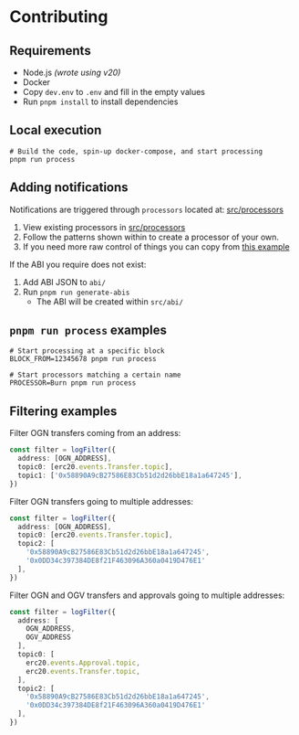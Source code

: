 # Contributing

## Requirements

- Node.js *(wrote using v20)*
- Docker
- Copy `dev.env` to `.env` and fill in the empty values
- Run `pnpm install` to install dependencies

## Local execution

```shell
# Build the code, spin-up docker-compose, and start processing
pnpm run process
```

## Adding notifications

Notifications are triggered through `processors` located at: [src/processors](src/processors)

1. View existing processors in [src/processors](src/processors)
2. Follow the patterns shown within to create a processor of your own.
3. If you need more raw control of things you can copy from [this example](src/processors/examples/example.ts)

If the ABI you require does not exist:

1. Add ABI JSON to `abi/`
2. Run `pnpm run generate-abis`
    - The ABI will be created within `src/abi/`

## `pnpm run process` examples

```shell
# Start processing at a specific block
BLOCK_FROM=12345678 pnpm run process
```

```shell
# Start processors matching a certain name
PROCESSOR=Burn pnpm run process
```

## Filtering examples

Filter OGN transfers coming from an address:

```typescript
const filter = logFilter({
  address: [OGN_ADDRESS],
  topic0: [erc20.events.Transfer.topic],
  topic1: ['0x58890A9cB27586E83Cb51d2d26bbE18a1a647245'],
})
```

Filter OGN transfers going to multiple addresses:

```typescript
const filter = logFilter({
  address: [OGN_ADDRESS],
  topic0: [erc20.events.Transfer.topic],
  topic2: [
    '0x58890A9cB27586E83Cb51d2d26bbE18a1a647245',
    '0x0DD34c397384DE8f21F463096A360a0419D476E1'
  ],
})
```

Filter OGN and OGV transfers and approvals going to multiple addresses:

```typescript
const filter = logFilter({
  address: [
    OGN_ADDRESS,
    OGV_ADDRESS
  ],
  topic0: [
    erc20.events.Approval.topic,
    erc20.events.Transfer.topic,
  ],
  topic2: [
    '0x58890A9cB27586E83Cb51d2d26bbE18a1a647245',
    '0x0DD34c397384DE8f21F463096A360a0419D476E1'
  ],
})
```